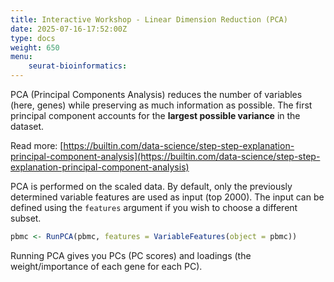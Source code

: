 ```yaml
---
title: Interactive Workshop - Linear Dimension Reduction (PCA)
date: 2025-07-16-17:52:00Z
type: docs 
weight: 650
menu: 
    seurat-bioinformatics:
---
```


PCA (Principal Components Analysis) reduces the number of variables (here, genes) while preserving as much information as possible. The first principal component accounts for the __largest possible variance__ in the dataset. 

Read more: [https://builtin.com/data-science/step-step-explanation-principal-component-analysis](https://builtin.com/data-science/step-step-explanation-principal-component-analysis)

PCA is performed on the scaled data. By default, only the previously determined variable features are used as input (top 2000). The input can be defined using the `features` argument if you wish to choose a different subset. 

```r
pbmc <- RunPCA(pbmc, features = VariableFeatures(object = pbmc))
```

Running PCA gives you PCs (PC scores) and loadings (the weight/importance of each gene for each PC).

